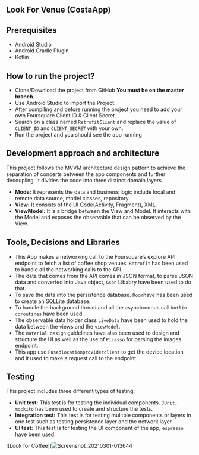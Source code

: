 ## Look For Venue (CostaApp)

## Prerequisites
 * Android Studio
 * Android Gradle Plugin
 * Kotlin

## How to run the project?
 * Clone/Download the project from GitHub **You must be on the master branch**.
 * Use Android Studio to import the Project.
 * After compiling and before running the project you need to add your own Foursquare Client ID & Client Secret. 
 * Search on a class named `RetrofitClient` and replace the value of  `CLIENT_ID` and  `CLIENT_SECRET` with your own. 
 * Run the project and you should see the app running
 
## Development approach and architecture
This project follows the MVVM architecture design pattern to achieve the separation of concerts between the app components and further decoupling. It divides the code into three distinct domain layers.
 * **Mode:** It represents the data and business logic include local and remote data source, model classes, repository. 
 * **View:** It consists of the UI Code(Activity, Fragment), XML. 
 * **ViewModel:** It is a bridge between the View and Model. It interacts with the Model and exposes the observable that can be observed by the View. 

## Tools, Decisions and Libraries
 * This App makes a networking call to the Foursquare’s explore API endpoint to fetch a list of coffee shop venues. `Retrofit` has been used to handle all the networking calls to the API.
 * The data that comes from the API comes in JSON format, to parse JSON data and converted into Java object, `Gson` Libabry have been used to do that.
 * To save the data into the persistence database. `Room`have has been used to create an SQLLite database.
 * To handle the background thread and all the asynchronous call  `kotlin coroutines` have been used. 
 * The observable data holder class `LiveData` have been used to hold the data between the views and the `viewModel`.
 * The `material design` guidelines have also been used to design and structure the UI as well as the use of `Picasso` for parsing the images endpoint.
 * This app use `Fusedlocationproviderclient` to get the device location and it used to make a request call to the endpoint. 
 
 ## Testing
This project includes three different types of testing:
  * **Unit test:** This test is for testing the individual components. `JUnit, mockito` has been used to create and structure the tests. 
  * **Integration test:** This test is for testing mulitple components or layers in one test such as testing persistence layer and the network layer.
  * **UI test:** This test is for testing the UI component of the app, `espresso` have been used.


 ![Look for Coffee](![Screenshot_20210301-013644](https://user-images.githubusercontent.com/33729802/109442050-f86e6200-7a2e-11eb-9644-622214a4f5d1.png)

